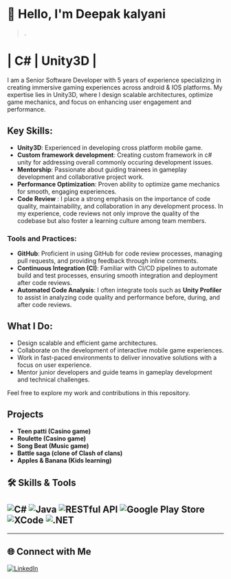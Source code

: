 # 👋 Hello, I'm Deepak kalyani
>.  

# | C# | Unity3D |

I am a Senior Software Developer with 5 years of experience specializing in creating immersive gaming experiences across android & IOS platforms. My expertise lies in Unity3D, where I design scalable architectures, optimize game mechanics, and focus on enhancing user engagement and performance.

## Key Skills:
- **Unity3D**: Experienced in developing cross platform mobile game.
- **Custom framework development**: Creating custom framework in c# unity for addressing overall commonly occuring development issues.
- **Mentorship**: Passionate about guiding trainees in gameplay development and collaborative project work.
- **Performance Optimization**: Proven ability to optimize game mechanics for smooth, engaging experiences.
- **Code Review** : I place a strong emphasis on the importance of code quality, maintainability, and collaboration in any development process. In my experience, code reviews not only improve the quality of the codebase but also foster a learning culture among team 
    members.
  
### Tools and Practices:
- **GitHub**: Proficient in using GitHub for code review processes, managing pull requests, and providing feedback through inline comments.
- **Continuous Integration (CI)**: Familiar with CI/CD pipelines to automate build and test processes, ensuring smooth integration and deployment after code reviews.
- **Automated Code Analysis**: I often integrate tools such as **Unity Profiler** to assist in analyzing code quality and performance before, during, and after code reviews.


## What I Do:
- Design scalable and efficient game architectures.
- Collaborate on the development of interactive mobile game experiences.
- Work in fast-paced environments to deliver innovative solutions with a focus on user experience.
- Mentor junior developers and guide teams in gameplay development and technical challenges.

Feel free to explore my work and contributions in this repository.
## Projects
- **Teen patti (Casino game)**
- **Roulette (Casino game)**
- **Song Beat (Music game)**
- **Battle saga (clone of Clash of clans)**
- **Apples & Banana (Kids learning)**  

## 🛠️ Skills & Tools
![C#](https://img.shields.io/badge/-C%23-239120?logo=csharp&logoColor=white&style=flat)
![Java](https://img.shields.io/badge/-Java-007396?logo=java&logoColor=white&style=flat)
![RESTful API](https://img.shields.io/badge/-RESTful%20API-00BFFF?logo=api&logoColor=white&style=flat)
![Google Play Store](https://img.shields.io/badge/-Google%20Play%20Store-34B7F1?logo=google-play&logoColor=white&style=flat)
![XCode](https://img.shields.io/badge/-XCode-147EFB?logo=xcode&logoColor=white&style=flat)
![.NET](https://img.shields.io/badge/-NET-512BD4?logo=.net&logoColor=white&style=flat)
---
---

## 🌐 Connect with Me
[![LinkedIn](https://img.shields.io/badge/-LinkedIn-0077B5?logo=linkedin&logoColor=white&style=flat)](https://www.linkedin.com/in/deepak-kalyani-393b73175/)
